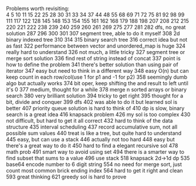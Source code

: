 Problems worth revisiting:\
4
5
10
11
15
22
25
28
30
31
33
34
37
44
48
55
68
69
71
72
75
81
92
98
99
111
117
122
128
145
148
153
154
155
161
162
168
179
188
198
207
208
212
215
220
221
222
238
239
240
259
260
261
269
275
277
281
282 dfs, no great solution
287
296
300
301
307 segment tree, able to do it myself
308 2d binary indexed tree
310 
314
315 binary search tree
316 correct idea but not as fast
322 performance between vector and unordered_map is huge
324 really hard to understand 
326 not much, a little tricky
327 segment tree or merge sort solution
336 find rest of string instead of concat
337 point is how to define the problem
341 there's better solution than using pair of iterator
347 easy but need to think in a different way
348 easy O(n) but can keep count in each row/col(use 1 for p1 and -1 for p2)
358 seemingly dumb algo but actually works
374 bit oper, keep shifting the and result to left until it's 0
377 medium, thought for a while
378 merge n sorted arrays or binary search
380 very brilliant solution
394 tricky to get right
395 thought for a bit, divide and conquer
399 dfs
402 was able to do it but learned sol is better
407 priority queue solution is hard to think of
410 dp is slow, binary search is a great idea
416 knapsack problem
426 my sol is too complex
430 not difficult, but hard to get it all correct
432 hard to think of the data structure
435 interval scheduling
437 record accumulative sum, not all possible sum values
440 treat is like a tree, but quite hard to understand
445 easy, but can use a stack
446 actually not too hard
448 easy but there's a great way to do it
450 hard to find a elegant recursive sol
478 math prob
491 smart way to avoid using set 
494 there is a smarter way to find subset that sums to a value
496 use stack
518 knapsack 2d->1d dp
535 base64 encode number to 6 digit string
554 no need for merge sort, just count most common brick ending index
564 hard to get it right and clean
593 great thinking
621 greedy sol is hard to prove
